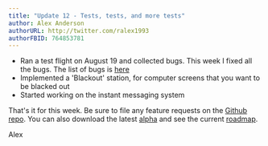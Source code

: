 ```yaml
---
title: "Update 12 - Tests, tests, and more tests"
author: Alex Anderson
authorURL: http://twitter.com/ralex1993
authorFBID: 764853781
---
```


- Ran a test flight on August 19 and collected bugs. This week I fixed all the bugs. The list of bugs is [here](https://github.com/Thorium-Sim/thorium/issues/214)
- Implemented a 'Blackout' station, for computer screens that you want to be blacked out
- Started working on the instant messaging system

That's it for this week. Be sure to file any feature requests on the [Github repo](https://github.com/Thorium-Sim/thorium/issues). You can also download the latest [alpha](https://github.com/Thorium-Sim/thorium/releases) and see the current [roadmap](https://github.com/Thorium-Sim/thorium/projects/2).

Alex
